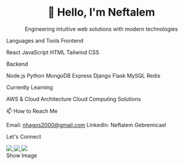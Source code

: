 <div align="center">
  <h1>👋 Hello, I'm Neftalem</h1>
  <p>Engineering intuitive web solutions with modern technologies</p>
</div>
Languages and Tools
Frontend

React
JavaScript
HTML
Tailwind CSS

Backend

Node.js
Python
MongoDB
Express
Django
Flask
MySQL
Redis

Currently Learning

AWS & Cloud Architecture
Cloud Computing Solutions

📫 How to Reach Me

Email: nhagos2000@gmail.com
LinkedIn: Neftalem Gebremicael

Let's Connect
<div>
  <a href="https://github.com/Yoboinef-2000">
    <img src="https://img.shields.io/badge/GitHub-100000?style=for-the-badge&logo=github&logoColor=white" />
  </a>
  <a href="https://linkedin.com/in/neftalem-gebremicael">
    <img src="https://img.shields.io/badge/LinkedIn-0077B5?style=for-the-badge&logo=linkedin&logoColor=white" />
  </a>
  <a href="mailto:nhagos2000@gmail.com">
    <img src="https://img.shields.io/badge/Mail-D14836?style=for-the-badge&logo=gmail&logoColor=white" />
  </a>
</div>
Show Image

